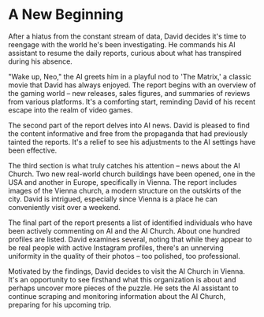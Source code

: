 # A New Beginning

After a hiatus from the constant stream of data, David decides it's time to reengage with the world he's been investigating. He commands his AI assistant to resume the daily reports, curious about what has transpired during his absence.

"Wake up, Neo," the AI greets him in a playful nod to 'The Matrix,' a classic movie that David has always enjoyed. The report begins with an overview of the gaming world – new releases, sales figures, and summaries of reviews from various platforms. It's a comforting start, reminding David of his recent escape into the realm of video games.

The second part of the report delves into AI news. David is pleased to find the content informative and free from the propaganda that had previously tainted the reports. It's a relief to see his adjustments to the AI settings have been effective.

The third section is what truly catches his attention – news about the AI Church. Two new real-world church buildings have been opened, one in the USA and another in Europe, specifically in Vienna. The report includes images of the Vienna church, a modern structure on the outskirts of the city. David is intrigued, especially since Vienna is a place he can conveniently visit over a weekend.

The final part of the report presents a list of identified individuals who have been actively commenting on AI and the AI Church. About one hundred profiles are listed. David examines several, noting that while they appear to be real people with active Instagram profiles, there's an unnerving uniformity in the quality of their photos – too polished, too professional.

Motivated by the findings, David decides to visit the AI Church in Vienna. It's an opportunity to see firsthand what this organization is about and perhaps uncover more pieces of the puzzle. He sets the AI assistant to continue scraping and monitoring information about the AI Church, preparing for his upcoming trip.
